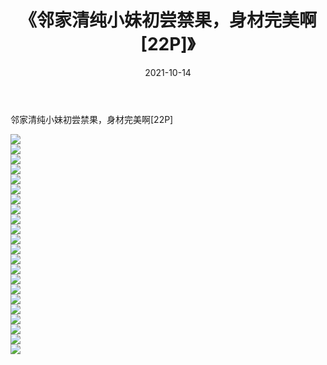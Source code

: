 ﻿---
layout: post
title:  《邻家清纯小妹初尝禁果，身材完美啊[22P]》
date:   2021-10-14
img: http://imgx.orgx.ga/漏D/2021/邻家清纯小妹初尝禁果，身材完美啊[22P]/000.jpg
categories: [美女, 清纯, 唯美]
---

邻家清纯小妹初尝禁果，身材完美啊[22P]

  ![](http://imgx.orgx.ga/漏D/2021/邻家清纯小妹初尝禁果，身材完美啊[22P]/001.jpg) <br> ![](http://imgx.orgx.ga/漏D/2021/邻家清纯小妹初尝禁果，身材完美啊[22P]/002.jpg) <br> ![](http://imgx.orgx.ga/漏D/2021/邻家清纯小妹初尝禁果，身材完美啊[22P]/003.jpg) <br> ![](http://imgx.orgx.ga/漏D/2021/邻家清纯小妹初尝禁果，身材完美啊[22P]/004.jpg) <br> ![](http://imgx.orgx.ga/漏D/2021/邻家清纯小妹初尝禁果，身材完美啊[22P]/005.jpg) <br> ![](http://imgx.orgx.ga/漏D/2021/邻家清纯小妹初尝禁果，身材完美啊[22P]/006.jpg) <br> ![](http://imgx.orgx.ga/漏D/2021/邻家清纯小妹初尝禁果，身材完美啊[22P]/007.jpg) <br> ![](http://imgx.orgx.ga/漏D/2021/邻家清纯小妹初尝禁果，身材完美啊[22P]/008.jpg) <br> ![](http://imgx.orgx.ga/漏D/2021/邻家清纯小妹初尝禁果，身材完美啊[22P]/009.jpg) <br> ![](http://imgx.orgx.ga/漏D/2021/邻家清纯小妹初尝禁果，身材完美啊[22P]/010.jpg) <br> ![](http://imgx.orgx.ga/漏D/2021/邻家清纯小妹初尝禁果，身材完美啊[22P]/011.jpg) <br> ![](http://imgx.orgx.ga/漏D/2021/邻家清纯小妹初尝禁果，身材完美啊[22P]/012.jpg) <br> ![](http://imgx.orgx.ga/漏D/2021/邻家清纯小妹初尝禁果，身材完美啊[22P]/013.jpg) <br> ![](http://imgx.orgx.ga/漏D/2021/邻家清纯小妹初尝禁果，身材完美啊[22P]/014.jpg) <br> ![](http://imgx.orgx.ga/漏D/2021/邻家清纯小妹初尝禁果，身材完美啊[22P]/015.jpg) <br> ![](http://imgx.orgx.ga/漏D/2021/邻家清纯小妹初尝禁果，身材完美啊[22P]/016.jpg) <br> ![](http://imgx.orgx.ga/漏D/2021/邻家清纯小妹初尝禁果，身材完美啊[22P]/017.jpg) <br> ![](http://imgx.orgx.ga/漏D/2021/邻家清纯小妹初尝禁果，身材完美啊[22P]/018.jpg) <br> ![](http://imgx.orgx.ga/漏D/2021/邻家清纯小妹初尝禁果，身材完美啊[22P]/019.jpg) <br> ![](http://imgx.orgx.ga/漏D/2021/邻家清纯小妹初尝禁果，身材完美啊[22P]/020.jpg) <br> ![](http://imgx.orgx.ga/漏D/2021/邻家清纯小妹初尝禁果，身材完美啊[22P]/021.jpg) <br> ![](http://imgx.orgx.ga/漏D/2021/邻家清纯小妹初尝禁果，身材完美啊[22P]/022.jpg) <br>